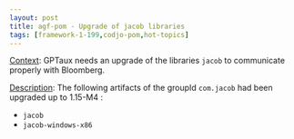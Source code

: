 ```yaml
---
layout: post
title: agf-pom - Upgrade of jacob libraries
tags: [framework-1-199,codjo-pom,hot-topics]
---
```

<u>Context</u>:
GPTaux needs an upgrade of the libraries ```jacob``` to communicate properly with Bloomberg.

<u>Description</u>:
The following artifacts of the groupId ```com.jacob``` had been upgraded up to 1.15-M4 :
* ```jacob```
* ```jacob-windows-x86```
